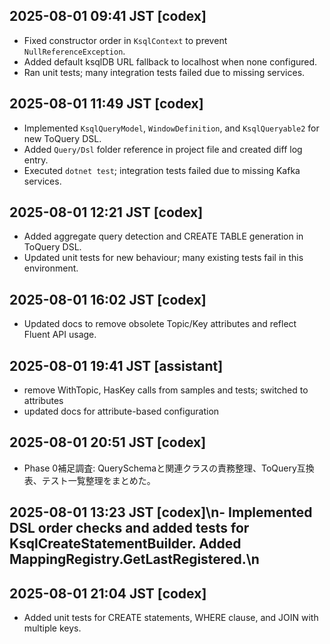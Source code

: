 ## 2025-08-01 09:41 JST [codex]
- Fixed constructor order in `KsqlContext` to prevent `NullReferenceException`.
- Added default ksqlDB URL fallback to localhost when none configured.
- Ran unit tests; many integration tests failed due to missing services.
## 2025-08-01 11:49 JST [codex]
- Implemented `KsqlQueryModel`, `WindowDefinition`, and `KsqlQueryable2` for new ToQuery DSL.
- Added `Query/Dsl` folder reference in project file and created diff log entry.
- Executed `dotnet test`; integration tests failed due to missing Kafka services.

## 2025-08-01 12:21 JST [codex]
- Added aggregate query detection and CREATE TABLE generation in ToQuery DSL.
- Updated unit tests for new behaviour; many existing tests fail in this environment.
## 2025-08-01 16:02 JST [codex]
- Updated docs to remove obsolete Topic/Key attributes and reflect Fluent API usage.
## 2025-08-01 19:41 JST [assistant]
- remove WithTopic, HasKey calls from samples and tests; switched to attributes
- updated docs for attribute-based configuration

## 2025-08-01 20:51 JST [codex]
- Phase 0補足調査: QuerySchemaと関連クラスの責務整理、ToQuery互換表、テスト一覧整理をまとめた。
## 2025-08-01 13:23 JST [codex]\n- Implemented DSL order checks and added tests for KsqlCreateStatementBuilder. Added MappingRegistry.GetLastRegistered.\n
## 2025-08-01 21:04 JST [codex]
- Added unit tests for CREATE statements, WHERE clause, and JOIN with multiple keys.
